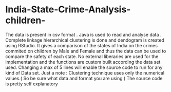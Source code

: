 # India-State-Crime-Analysis-children-
The data is present in csv format . Java is used to read and analyse data . Complete linkage hierarchical clustering is done and dendogram is created using  RStudio.
It gives a comparison of the states of India on the crimes commited on children by Male and Female and thus the data can be used to compare the safety of each state.
No external liberaries are used for the implementation and the functions are custom built according the data set used.
Changing a max of 5 lines will enable the source code to run for any kind of Data set.
Just a note : Clustering technique uses only the numerical values.( So be sure what data and format you are using )
The source code is pretty self explanatory
